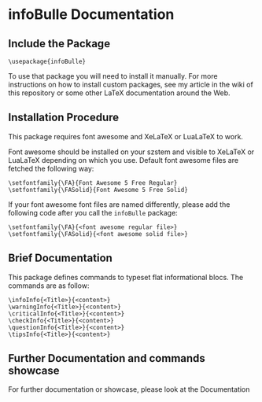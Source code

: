 # infoBulle Documentation


## Include the Package

```
\usepackage{infoBulle}
```

To use that package you will need to install it manually. For more instructions on how to install custom packages, see my article in the wiki of this repository or some other LaTeX documentation around the Web.


## Installation Procedure

This package requires font awesome and XeLaTeX or LuaLaTeX to work. 

Font awesome should be installed on your szstem and visible to XeLaTeX or LuaLaTeX depending on which you use.
Default font awesome files are fetched the following way:

```
\setfontfamily{\FA}{Font Awesome 5 Free Regular}
\setfontfamily{\FASolid}{Font Awesome 5 Free Solid}
```

If your font awesome font files are named differently, please add the following code after you call the `infoBulle` package:

```
\setfontfamily{\FA}{<font awesome regular file>}
\setfontfamily{\FASolid}{<font awesome solid file>}
```


## Brief Documentation

This package defines commands to typeset flat informational blocs. The commands are as follow:

```
\infoInfo{<Title>}{<content>}
\warningInfo{<Title>}{<content>}
\criticalInfo{<Title>}{<content>}
\checkInfo{<Title>}{<content>}
\questionInfo{<Title>}{<content>}
\tipsInfo{<Title>}{<content>}
```


## Further Documentation and commands showcase

For further documentation or showcase, please look at the Documentation

